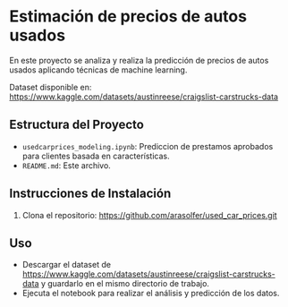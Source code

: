 # Estimación de precios de autos usados

En este proyecto se analiza y realiza la predicción de precios de autos usados aplicando técnicas de machine learning. 

Dataset disponible en: https://www.kaggle.com/datasets/austinreese/craigslist-carstrucks-data

## Estructura del Proyecto

- `usedcarprices_modeling.ipynb`: Prediccion de prestamos aprobados para clientes basada en características.
- `README.md`: Este archivo.

## Instrucciones de Instalación

1. Clona el repositorio: https://github.com/arasolfer/used_car_prices.git

## Uso

- Descargar el dataset de https://www.kaggle.com/datasets/austinreese/craigslist-carstrucks-data y guardarlo en el mismo directorio de trabajo.
- Ejecuta el notebook para realizar el análisis y predicción de los datos.